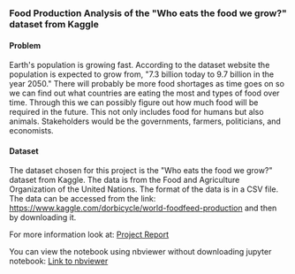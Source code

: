 ### Food Production Analysis of the "Who eats the food we grow?" dataset from Kaggle

#### Problem
Earth's population is growing fast. According to the dataset website the population is expected to grow from, "7.3 billion today to 9.7 billion in the year 2050." There will probably be more food shortages as time goes on so we can find out what countries are eating the most and types of food over time. Through this we can possibly figure out how much food will be required in the future. This not only includes food for humans but also animals. Stakeholders would be the governments, farmers, politicians, and economists.

#### Dataset
The dataset chosen for this project is the "Who eats the food we grow?" dataset from Kaggle. The data is from the Food and Agriculture Organization of the United Nations. The format of the data is in a CSV file. The data can be accessed from the link: https://www.kaggle.com/dorbicycle/world-foodfeed-production and then by downloading it.

For more information look at: 
[Project Report](https://github.com/sitarobinson/Food-Production-Analysis/blob/master/Food%20Production%20Analysis.ipynb)

You can view the notebook using nbviewer without downloading jupyter notebook: [Link to nbviewer](https://nbviewer.jupyter.org/)
